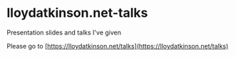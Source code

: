 # lloydatkinson.net-talks
Presentation slides and talks I've given


Please go to [https://lloydatkinson.net/talks](https://lloydatkinson.net/talks)
